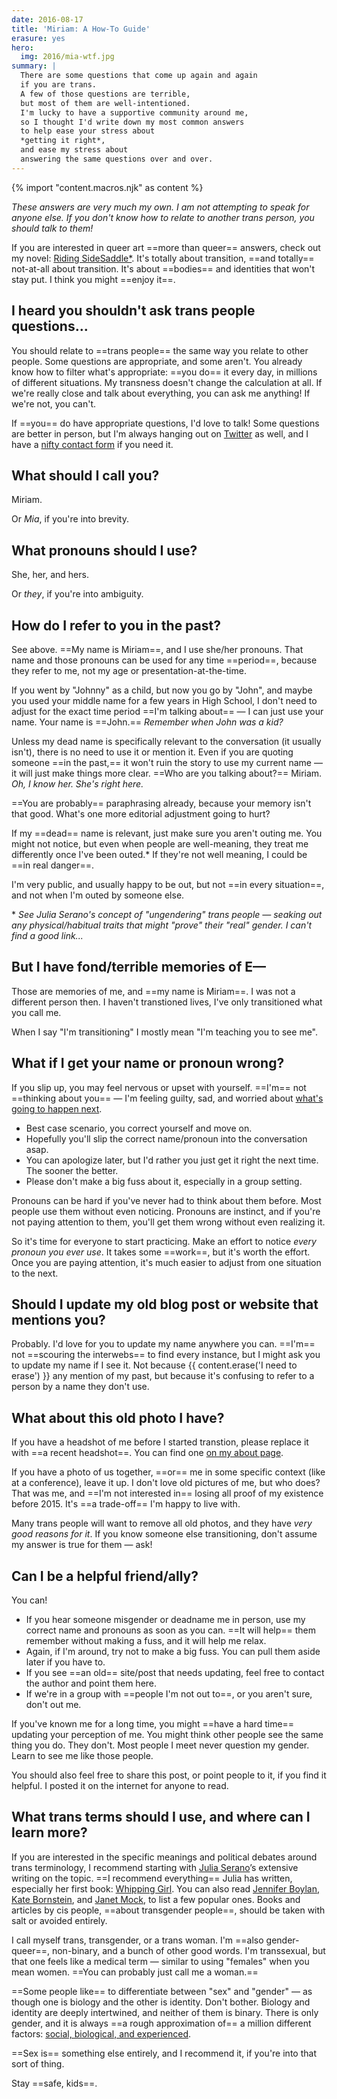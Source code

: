 ```yaml
---
date: 2016-08-17
title: 'Miriam: A How-To Guide'
erasure: yes
hero:
  img: 2016/mia-wtf.jpg
summary: |
  There are some questions that come up again and again
  if you are trans.
  A few of those questions are terrible,
  but most of them are well-intentioned.
  I'm lucky to have a supportive community around me,
  so I thought I'd write down my most common answers
  to help ease your stress about
  *getting it right*,
  and ease my stress about
  answering the same questions over and over.
---
```

{% import "content.macros.njk" as content %}

*These answers are very much my own.
I am not attempting to speak for anyone else.
If you don't know how to relate to another trans person,
you should talk to them!*

If you are interested in queer art
==more than queer== answers,
check out
my novel: [Riding SideSaddle*](/books/sidesaddle/).
It's totally about transition,
==and totally== not-at-all about transition.
It's about ==bodies== and identities that won't stay put.
I think you might ==enjoy it==.

## I heard you shouldn't ask trans people questions...

You should relate to ==trans people==
the same way you relate to other people.
Some questions are appropriate, and some aren't.
You already know how to filter what's appropriate:
==you do== it every day,
in millions of different situations.
My transness doesn't change the calculation at all.
If we're really close and talk about everything,
you can ask me anything!
If we're not, you can't.

If ==you== do have appropriate questions,
I'd love to talk!
Some questions are better in person,
but I'm always hanging out on
[Twitter](http://twitter.com/mirisuzanne) as well,
and I have a [nifty contact form](/contact/)
if you need it.

## What should I call you?

Miriam.

Or *Mia*, if you're into brevity.

## What pronouns should I use?

She, her, and hers.

Or *they*, if you're into ambiguity.

## How do I refer to you in the past?

See above.
==My name is Miriam==,
and I use she/her pronouns.
That name and those pronouns can be used
for any time ==period==,
because they refer to me,
not my age or presentation-at-the-time.

If you went by "Johnny" as a child,
but now you go by "John",
and maybe you used your middle name for a few years in High School,
I don't need to adjust for the exact
time period ==I'm talking about== —
I can just use your name.
Your name is ==John.==
*Remember when John was a kid?*

Unless my dead name is specifically relevant to the conversation
(it usually isn't),
there is no need to use it or mention it.
Even if you are quoting someone ==in the past,==
it won't ruin the story to use my current name —
it will just make things more clear.
==Who are you talking about?==
Miriam.
*Oh, I know her. She's right here.*

==You are probably== paraphrasing already,
because your memory isn't that good.
What's one more editorial adjustment going to hurt?

If my ==dead== name is relevant,
just make sure you aren't outing me.
You might not notice,
but even when people are well-meaning,
they treat me differently once I've been outed.\*
If they're not well meaning,
I could be ==in real danger==.

I'm very public,
and usually happy to be out,
but not ==in every situation==,
and not when I'm outed by someone else.

\* *See Julia Serano's concept of "ungendering" trans people —
seaking out any physical/habitual traits
that might "prove" their "real" gender.
I can't find a good link...*

## But I have fond/terrible memories of E—

Those are memories of me,
and ==my name is Miriam==.
I was not a different person then.
I haven't transtioned lives,
I've only transitioned what you call me.

When I say "I'm transitioning"
I mostly mean "I'm teaching you to see me".

## What if I get your name or pronoun wrong?

If you slip up,
you may feel nervous or upset with yourself.
==I'm== not ==thinking about you== —
I'm feeling guilty, sad, and worried about
[what's going to happen next](http://www.jennamcwilliams.com/2016/08/07/what-do-to-if-you-use-the-wrong-pronouns-for-me/).

- Best case scenario, you correct yourself and move on.
- Hopefully you'll slip the correct name/pronoun
  into the conversation asap.
- You can apologize later,
  but I'd rather you just get it right the next time.
  The sooner the better.
- Please don't make a big fuss about it,
  especially in a group setting.

Pronouns can be hard if you've never had to think about them before.
Most people use them without even noticing.
Pronouns are instinct,
and if you're not paying attention to them,
you'll get them wrong without even realizing it.

So it's time for everyone to start practicing.
Make an effort to notice *every pronoun you ever use*.
It takes some ==work==,
but it's worth the effort.
Once you are paying attention,
it's much easier to adjust from one situation to the next.

## Should I update my old blog post or website that mentions you?

Probably.
I'd love for you to update my name anywhere you can.
==I'm== not
==scouring the interwebs==
to find every instance,
but I might ask you to
update my name if I see it.
Not because {{ content.erase('I need to erase') }}
any mention of my past,
but because it's confusing to refer to a person
by a name they don't use.

## What about this old photo I have?

If you have a headshot of me before I started transtion,
please replace it with ==a recent headshot==.
You can find one [on my about page](/who/).

If you have a photo of us together,
==or== me in some specific context
(like at a conference), leave it up.
I don't love old pictures of me,
but who does? That was me,
and ==I'm not interested in==
losing all proof of my existence before 2015.
It's ==a trade-off== I'm happy to live with.

Many trans people will want to remove all old photos,
and they have *very good reasons for it*.
If you know someone else transitioning,
don't assume my answer is true for them — ask!

## Can I be a helpful friend/ally?

You can!

- If you hear someone misgender or deadname me in person,
  use my correct name and pronouns as soon as you can.
  ==It will help== them remember without making a fuss,
  and it will help me relax.
- Again, if I'm around, try not to make a big fuss.
  You can pull them aside later if you have to.
- If you see ==an old== site/post that needs updating,
  feel free to contact the author and point them here.
- If we're in a group with ==people I'm not out to==,
  or you aren't sure, don't out me.

If you've known me for a long time,
you might ==have a hard time== updating your perception of me.
You might think other people see the same thing you do.
They don't.
Most people I meet never question my gender.
Learn to see me like those people.

You should also feel free to share this post,
or point people to it,
if you find it helpful.
I posted it on the internet for anyone to read.

## What trans terms should I use, and where can I learn more?

If you are interested in the specific meanings
and political debates around trans terminology,
I recommend starting with
[Julia Serano](http://www.juliaserano.com/terminology.html)’s
extensive writing on the topic.
==I recommend everything== Julia has written,
especially her first book:
[Whipping Girl](https://www.amazon.com/dp/1580056229/ref=pd_lpo_sbs_dp_ss_1/151-5666770-2045969).
You can also read [Jennifer Boylan](http://www.jenniferboylan.net/),
[Kate Bornstein](http://katebornstein.com/),
and [Janet Mock](http://janetmock.com/),
to list a few popular ones.
Books and articles by cis people,
==about transgender people==,
should be taken with salt or avoided entirely.

I call myself trans, transgender, or a trans woman.
I'm ==also gender-queer==, non-binary,
and a bunch of other good words.
I'm transsexual,
but that one feels like a medical term —
similar to using "females" when you mean women.
==You can probably just call me a woman.==

==Some people like== to differentiate between "sex" and "gender" —
as though one is biology and the other is identity.
Don't bother.
Biology and identity are deeply intertwined,
and neither of them is binary.
There is only gender,
and it is always ==a rough approximation of==
a million different factors:
[social, biological, and experienced](http://juliaserano.blogspot.com/2013/11/what-is-gender-artifactualism.html).

==Sex is== something else entirely,
and I recommend it,
if you're into that sort of thing.

Stay ==safe, kids==.
